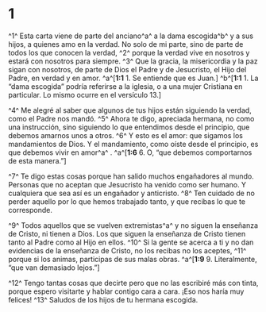 # 1 
^1^ Esta carta viene de parte del anciano^a^ a la dama escogida^b^ y a sus hijos, a quienes amo en la verdad. No solo de mi parte, sino de parte de todos los que conocen la verdad, ^2^ porque la verdad vive en nosotros y estará con nosotros para siempre. ^3^ Que la gracia, la misericordia y la paz sigan con nosotros, de parte de Dios el Padre y de Jesucristo, el Hijo del Padre, en verdad y en amor. 
^a^[**1:1** 1. Se entiende que es Juan.] ^b^[**1:1** 1. La “dama escogida” podría referirse a la iglesia, o a una mujer Cristiana en particular. Lo mismo ocurre en el versículo 13.]

^4^ Me alegré al saber que algunos de tus hijos están siguiendo la verdad, como el Padre nos mandó. ^5^ Ahora te digo, apreciada hermana, no como una instrucción, sino siguiendo lo que entendimos desde el principio, que debemos amarnos unos a otros. ^6^ Y esto es el amor: que sigamos los mandamientos de Dios. Y el mandamiento, como oíste desde el principio, es que debemos vivir en amor^a^ . 
^a^[**1:6** 6. O, “que debemos comportarnos de esta manera.”]

^7^ Te digo estas cosas porque han salido muchos engañadores al mundo. Personas que no aceptan que Jesucristo ha venido como ser humano. Y cualquiera que sea así es un engañador y anticristo. ^8^ Ten cuidado de no perder aquello por lo que hemos trabajado tanto, y que recibas lo que te corresponde. 

^9^ Todos aquellos que se vuelven extremistas^a^ y no siguen la enseñanza de Cristo, ni tienen a Dios. Los que siguen la enseñanza de Cristo tienen tanto al Padre como al Hijo en ellos. ^10^ Si la gente se acerca a ti y no dan evidencias de la enseñanza de Cristo, no los recibas no los aceptes, ^11^ porque si los animas, participas de sus malas obras. 
^a^[**1:9** 9. Literalmente, “que van demasiado lejos.”]

^12^ Tengo tantas cosas que decirte pero que no las escribiré más con tinta, porque espero visitarte y hablar contigo cara a cara. ¡Eso nos haría muy felices! ^13^ Saludos de los hijos de tu hermana escogida. 